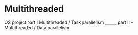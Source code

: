 # Multithreaded
OS project  part I Multithreaded / Task parallelism  ______ part II –Multithreaded / Data parallelism
